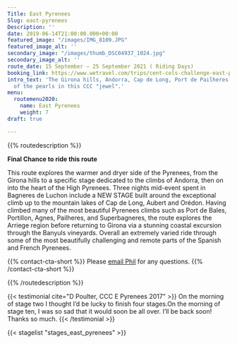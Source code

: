 ```yaml
---
Title: East Pyrenees
Slug: east-pyrenees
Description: ''
date: 2019-06-14T21:00:00.000+00:00
featured_image: "/images/IMG_8109.JPG"
featured_image_alt: ''
secondary_image: "/images/thumb_DSC04937_1024.jpg"
secondary_image_alt: ''
route_date: 15 September – 25 September 2021 ( Riding Days)
booking_link: https://www.wetravel.com/trips/cent-cols-challenge-east-pyrenees-2020-phil-deeker-girona-spain-44815560
intro_text: 'The Girona hills, Andorra, Cap de Long, Port de Pailheres : just a few
  of the pearls in this CCC "jewel".'
menu:
  routemenu2020:
    name: East Pyrenees
    weight: 7
draft: true

---
```

{{% routedescription %}}

**Final Chance to ride this route**

This route explores the warmer and dryer side of the Pyrenees, from the Girona hills to a specific stage dedicated to the climbs of Andorra, then on into the heart of the High Pyrenees. Three nights mid-event spent in Bagneres de Luchon include a NEW STAGE built around the exceptional climb up to the mountain lakes of Cap de Long, Aubert and Orédon. Having climbed many of the most beautiful Pyrenees climbs such as Port de Bales, Portillon, Agnes, Pailheres, and Superbagneres, the route explores the Arriege region before returning to Girona via a stunning coastal excursion through the Banyuls vineyards. Overall an extremely varied ride through some of the most beautifully challenging  and remote parts of the Spanish and French Pyrenees.

{{% contact-cta-short %}}
Please <a class="white dim" href="mailto:mailto:info@centcolschallenge.com">email Phil</a> for any questions.
{{% /contact-cta-short %}}

{{% /routedescription %}}

{{< testimonial cite="D Poulter, CCC E Pyrenees 2017" >}}
On the morning of stage two I thought I’d be lucky to finish four stages.On the morning of stage ten, I was so sad that it would soon be all over. I’ll be back soon! Thanks so much.
{{< /testimonial >}}

{{< stagelist "stages_east_pyrenees" >}}
